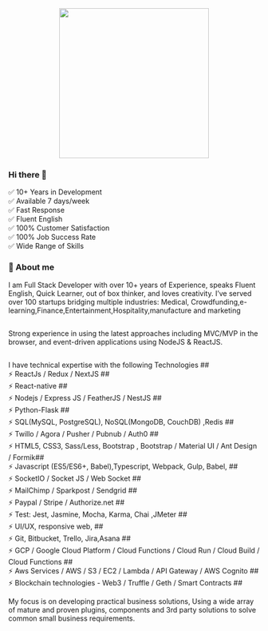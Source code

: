 <style>
  .route {
    border-radius:50%;
  }
</style>
<div align="center">
  <img src="https://3ecenter.s3.ap-south-1.amazonaws.com/sachinv4.jpg" width="300" class="round" height="300"/>
</div>

### Hi there 👋

✅ 10+ Years in Development </br>
✅ Available 7 days/week </br>
✅ Fast Response </br>
✅ Fluent English </br>
✅ 100% Customer Satisfaction </br>
✅ 100% Job Success Rate </br>
✅ Wide Range of Skills</br>



<h3 align="left">🧮 About me</h3>



 I am  Full Stack Developer with over 10+ years of Experience, speaks Fluent English, Quick Learner, out of box thinker, and loves creativity. I’ve served over 100 startups bridging multiple industries: Medical, Crowdfunding,e-learning,Finance,Entertainment,Hospitality,manufacture and marketing
 ##

Strong experience in using the latest approaches including MVC/MVP in the browser, and event-driven applications using NodeJS & ReactJS.
##

I have technical expertise with the following Technologies ## <br/>
⚡ ReactJs / Redux  / NextJS ##   <br/>
⚡ React-native ##  <br/>
⚡ Nodejs / Express JS / FeatherJS / NestJS ##  <br/>
⚡ Python-Flask ##  <br/>
⚡ SQL(MySQL, PostgreSQL), NoSQL(MongoDB, CouchDB) ,Redis ##  <br/>
⚡ Twillo  / Agora / Pusher / Pubnub / Auth0 ##  <br/>
⚡ HTML5, CSS3, Sass/Less, Bootstrap , Bootstrap / Material UI / Ant Design / Formik##  <br/>
⚡ Javascript (ES5/ES6+, Babel),Typescript, Webpack, Gulp, Babel, ##  <br/>
⚡  SocketIO / Socket JS / Web Socket ##  <br/>
⚡ MailChimp / Sparkpost / Sendgrid ##  <br/>
⚡ Paypal / Stripe / Authorize.net ##  <br/>
⚡ Test: Jest, Jasmine, Mocha, Karma, Chai ,JMeter ##  <br/>
⚡ UI/UX, responsive web, ##  <br/>
⚡ Git, Bitbucket, Trello, Jira,Asana ##  <br/>
⚡ GCP / Google Cloud Platform / Cloud Functions / Cloud Run / Cloud Build / Cloud Functions ##  <br/>
⚡ Aws Services / AWS  / S3 / EC2 / Lambda / API Gateway / AWS Cognito ##  <br/>
⚡ Blockchain technologies - Web3 / Truffle / Geth / Smart Contracts ##  <br/>

My focus is on developing practical business solutions, Using a wide array of mature and proven plugins, components and 3rd party solutions to solve common small business requirements.  <br/>
<!-- 
[![Top Langs](https://github-readme-stats.vercel.app/api/top-langs/?username=sachinsuthar)] -->




